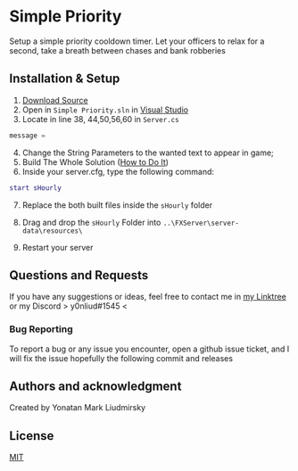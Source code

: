 # Simple Priority

Setup a simple priority cooldown timer. Let your officers to relax for a second, take a breath between chases and bank robberies

## Installation & Setup

1) [Download Source](https://github.com/YonLiud/Simple-Priority)
2) Open in ``Simple Priority.sln`` in [Visual Studio](https://visualstudio.microsoft.com/)
3) Locate in line 38, 44,50,56,60  in ``Server.cs`` 
```cs
message =
```
4) Change the String Parameters to the wanted text to appear in game;
5) Build The Whole Solution ([How to Do It](https://docs.microsoft.com/en-us/visualstudio/ide/building-and-cleaning-projects-and-solutions-in-visual-studio?view=vs-2019))
6) Inside your server.cfg, type the following command:
```lua
start sHourly
```
7) Replace the both built files inside the `sHourly` folder
8) Drag and drop the `sHourly` Folder into ``..\FXServer\server-data\resources\``

9) Restart your server







## Questions and Requests
If you have any suggestions or ideas, feel free to  contact me in [my Linktree](https://linktr.ee/YonLiud) or my Discord > y0nliud#1545 <

### Bug Reporting
To report a bug or any issue you encounter, open a github issue ticket, and I will fix the issue hopefully the following commit and releases 

## Authors and acknowledgment
Created by Yonatan Mark Liudmirsky



## License
[MIT](https://choosealicense.com/licenses/mit/)
